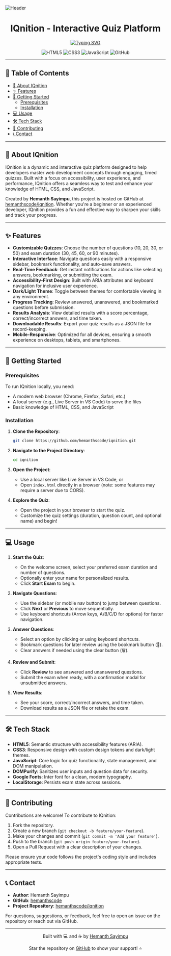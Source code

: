 ![Header](https://capsule-render.vercel.app/api?type=waving&color=1a73e8&height=200&section=header&text=IQnition&fontSize=50&animation=fadeIn)

<div align="center">

# IQnition - Interactive Quiz Platform

[![Typing SVG](https://readme-typing-svg.demolab.com?font=Fira+Code&pause=1000&color=36BCF7&lines=Master+Web+Development+Skills;Test+Your+Knowledge;Track+Your+Progress)](https://git.io/typing-svg)

![HTML5](https://img.shields.io/badge/html5-%23E34F26.svg?style=flat-square&logo=html5&logoColor=white)
![CSS3](https://img.shields.io/badge/css3-%231572B6.svg?style=flat-square&logo=css3&logoColor=white)
![JavaScript](https://img.shields.io/badge/javascript-%23323330.svg?style=flat-square&logo=javascript&logoColor=%23F7DF1E)
![GitHub](https://img.shields.io/github/stars/hemanthscode/iqnition?style=flat-square)

</div>

---

## 📑 Table of Contents

- [🌟 About IQnition](#-about-iqnition)
- [✨ Features](#-features)
- [🚀 Getting Started](#-getting-started)
  - [Prerequisites](#prerequisites)
  - [Installation](#installation)
- [💻 Usage](#-usage)
- [🛠️ Tech Stack](#-tech-stack)
- [🤝 Contributing](#-contributing)
- [📞 Contact](#-contact)

---

## 🌟 About IQnition

IQnition is a dynamic and interactive quiz platform designed to help developers master web development concepts through engaging, timed quizzes. Built with a focus on accessibility, user experience, and performance, IQnition offers a seamless way to test and enhance your knowledge of HTML, CSS, and JavaScript.

Created by **Hemanth Sayimpu**, this project is hosted on GitHub at [hemanthscode/iqnition](https://github.com/hemanthscode/iqnition). Whether you're a beginner or an experienced developer, IQnition provides a fun and effective way to sharpen your skills and track your progress.

---

## ✨ Features

- **Customizable Quizzes**: Choose the number of questions (10, 20, 30, or 50) and exam duration (30, 45, 60, or 90 minutes).
- **Interactive Interface**: Navigate questions easily with a responsive sidebar, bookmark functionality, and auto-save answers.
- **Real-Time Feedback**: Get instant notifications for actions like selecting answers, bookmarking, or submitting the exam.
- **Accessibility-First Design**: Built with ARIA attributes and keyboard navigation for inclusive user experience.
- **Dark/Light Theme**: Toggle between themes for comfortable viewing in any environment.
- **Progress Tracking**: Review answered, unanswered, and bookmarked questions before submission.
- **Results Analysis**: View detailed results with a score percentage, correct/incorrect answers, and time taken.
- **Downloadable Results**: Export your quiz results as a JSON file for record-keeping.
- **Mobile-Responsive**: Optimized for all devices, ensuring a smooth experience on desktops, tablets, and smartphones.

---

## 🚀 Getting Started

### Prerequisites

To run IQnition locally, you need:

- A modern web browser (Chrome, Firefox, Safari, etc.)
- A local server (e.g., Live Server in VS Code) to serve the files
- Basic knowledge of HTML, CSS, and JavaScript

### Installation

1. **Clone the Repository**:
   ```bash
   git clone https://github.com/hemanthscode/iqnition.git
   ```

2. **Navigate to the Project Directory**:
   ```bash
   cd iqnition
   ```

3. **Open the Project**:
   - Use a local server like Live Server in VS Code, or
   - Open `index.html` directly in a browser (note: some features may require a server due to CORS).

4. **Explore the Quiz**:
   - Open the project in your browser to start the quiz.
   - Customize the quiz settings (duration, question count, and optional name) and begin!

---

## 💻 Usage

1. **Start the Quiz**:
   - On the welcome screen, select your preferred exam duration and number of questions.
   - Optionally enter your name for personalized results.
   - Click **Start Exam** to begin.

2. **Navigate Questions**:
   - Use the sidebar (or mobile nav button) to jump between questions.
   - Click **Next** or **Previous** to move sequentially.
   - Use keyboard shortcuts (Arrow keys, A/B/C/D for options) for faster navigation.

3. **Answer Questions**:
   - Select an option by clicking or using keyboard shortcuts.
   - Bookmark questions for later review using the bookmark button (🔖).
   - Clear answers if needed using the clear button (🗑️).

4. **Review and Submit**:
   - Click **Review** to see answered and unanswered questions.
   - Submit the exam when ready, with a confirmation modal for unsubmitted answers.

5. **View Results**:
   - See your score, correct/incorrect answers, and time taken.
   - Download results as a JSON file or retake the exam.

---

## 🛠️ Tech Stack

- **HTML5**: Semantic structure with accessibility features (ARIA).
- **CSS3**: Responsive design with custom design tokens and dark/light themes.
- **JavaScript**: Core logic for quiz functionality, state management, and DOM manipulation.
- **DOMPurify**: Sanitizes user inputs and question data for security.
- **Google Fonts**: Inter font for a clean, modern typography.
- **LocalStorage**: Persists exam state across sessions.

---

## 🤝 Contributing

Contributions are welcome! To contribute to IQnition:

1. Fork the repository.
2. Create a new branch (`git checkout -b feature/your-feature`).
3. Make your changes and commit (`git commit -m 'Add your feature'`).
4. Push to the branch (`git push origin feature/your-feature`).
5. Open a Pull Request with a clear description of your changes.

Please ensure your code follows the project's coding style and includes appropriate tests.

---

## 📞 Contact

- **Author**: Hemanth Sayimpu
- **GitHub**: [hemanthscode](https://github.com/hemanthscode)
- **Project Repository**: [hemanthscode/iqnition](https://github.com/hemanthscode/iqnition)

For questions, suggestions, or feedback, feel free to open an issue on the repository or reach out via GitHub.


---

<div align="center">
  <p>Built with 💻 and ☕ by <a href="https://github.com/hemanthscode">Hemanth Sayimpu</a></p>
  <p>Star the repository on <a href="https://github.com/hemanthscode/iqnition">GitHub</a> to show your support! ⭐</p>
</div>
